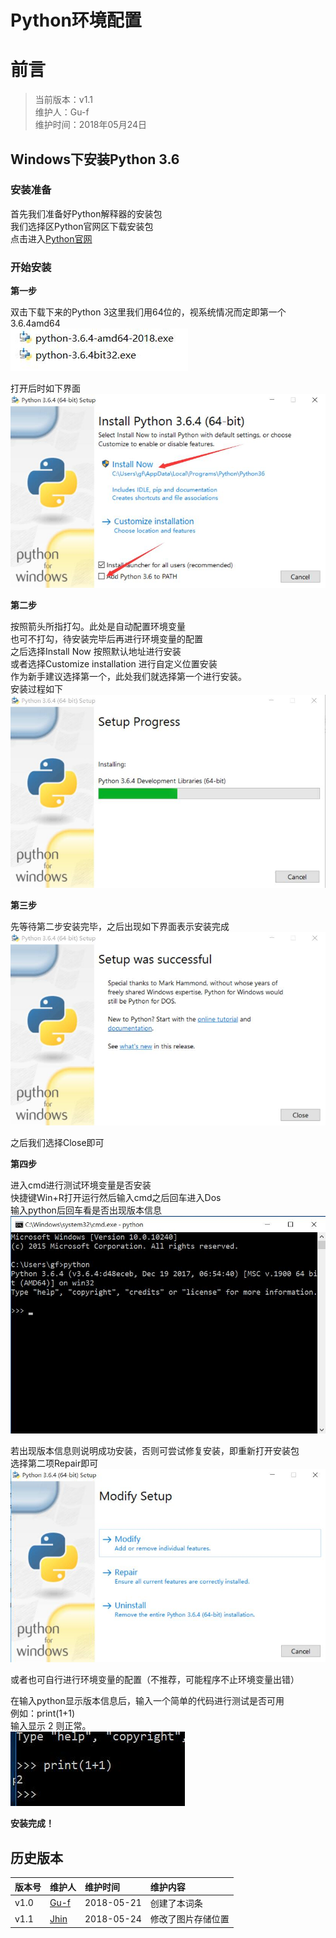 # Python环境配置

# 前言
>当前版本：v1.1  
>维护人：Gu-f  
>维护时间：2018年05月24日

## Windows下安装Python 3.6
### 安装准备
首先我们准备好Python解释器的安装包  
我们选择区Python官网区下载安装包  
点击进入[Python官网](https://www.python.org/)  
### 开始安装
**第一步**  

双击下载下来的Python 3这里我们用64位的，视系统情况而定即第一个3.6.4amd64  
![python](/wiki/image/python/01/pythonver.jpg)  

打开后时如下界面  
![python](/wiki/image/python/01/python01.jpg)

**第二步**  

按照箭头所指打勾。此处是自动配置环境变量  
也可不打勾，待安装完毕后再进行环境变量的配置  
之后选择Install Now 按照默认地址进行安装  
或者选择Customize installation 进行自定义位置安装  
作为新手建议选择第一个，此处我们就选择第一个进行安装。  
安装过程如下  
![python](/wiki/image/python/01/python02.jpg)  

**第三步**  

先等待第二步安装完毕，之后出现如下界面表示安装完成  
![python](/wiki/image/python/01/python03.jpg)  

之后我们选择Close即可  

**第四步**  

进入cmd进行测试环境变量是否安装  
快捷键Win+R打开运行然后输入cmd之后回车进入Dos  
输入python后回车看是否出现版本信息  
![python](/wiki/image/python/01/python04.jpg)  

若出现版本信息则说明成功安装，否则可尝试修复安装，即重新打开安装包  
选择第二项Repair即可  
![python](/wiki/image/python/01/pythonrepair.jpg)  

或者也可自行进行环境变量的配置（不推荐，可能程序不止环境变量出错）  

在输入python显示版本信息后，输入一个简单的代码进行测试是否可用  
例如：print(1+1)  
输入显示 2 则正常。  
![python](/wiki/image/python/01/python05.jpg)  

**安装完成！**

## 历史版本

| 版本号 | 维护人 |维护时间 |维护内容|
| :- | :- | :-| :- |
| v1.0 | [Gu-f](https://Gu-f.github.io/) |2018-05-21|创建了本词条|
| v1.1 | [Jhin](https://blog.link-lin.cn/) |2018-05-24|修改了图片存储位置|
